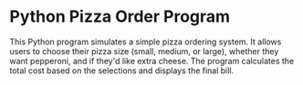 # Python Pizza Order Program
This Python program simulates a simple pizza ordering system. 
It allows users to choose their pizza size (small, medium, or large), whether they want pepperoni, and if they'd like extra cheese. 
The program calculates the total cost based on the selections and displays the final bill.


